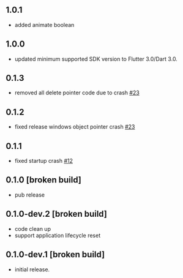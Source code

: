 ## 1.0.1

* added animate boolean

## 1.0.0

* updated minimum supported SDK version to Flutter 3.0/Dart 3.0.

## 0.1.3

* removed all delete pointer code due to crash [#23](https://github.com/aaassseee/screen_brightness/issues/23)

## 0.1.2

* fixed release windows object pointer crash [#23](https://github.com/aaassseee/screen_brightness/issues/23)

## 0.1.1

* fixed startup crash [#12](https://github.com/aaassseee/screen_brightness/issues/12)

## 0.1.0 [broken build]

* pub release

## 0.1.0-dev.2 [broken build]

* code clean up
* support application lifecycle reset

## 0.1.0-dev.1 [broken build]

* initial release.
